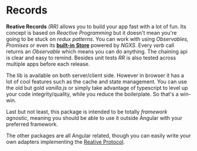 # Records

**Reative Records** _\(RR\)_ allows you to build your app fast with a lot of fun. Its concept is based on _Reactive_ _Programming_ but it doesn't mean you're going to be stuck on _redux patterns_. You can work with using _Observables, Promises_ or even its [**built-in** **Store**](https://docs.reative.dev/state) powered by _NGXS_. Every _verb_ call returns an _Observable_ which means you can do anything. The chaining api is clear and easy to remind. Besides unit tests _RR_ is also tested across multiple apps before each release.

The lib is available on both server/client side. However in browser it has a lot of cool features such as the cache and state management. You can use the old but gold _vanilla.js_ or simply take advantage of typescript to level up your code integrity/quality, while you reduce the boilerplate. So that's a win-win.

Last but not least, this package is intended to be totally _framework agnostic_, meaning you should be able to use it outside Angular with your preferred framework.

The other packages are all Angular related, though you can easily write your own adapters implementing the [Reative Protocol](https://github.com/stewwan/reative/blob/master/libs/records/src/lib/symbols/reative.ts#L6).

